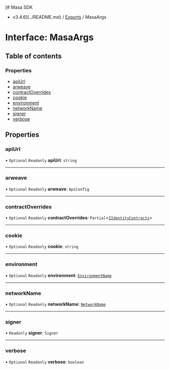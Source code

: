 [# Masa SDK
 - v3.4.6](../README.md) / [Exports](../modules.md) / MasaArgs

# Interface: MasaArgs

## Table of contents

### Properties

- [apiUrl](MasaArgs.md#apiurl)
- [arweave](MasaArgs.md#arweave)
- [contractOverrides](MasaArgs.md#contractoverrides)
- [cookie](MasaArgs.md#cookie)
- [environment](MasaArgs.md#environment)
- [networkName](MasaArgs.md#networkname)
- [signer](MasaArgs.md#signer)
- [verbose](MasaArgs.md#verbose)

## Properties

### apiUrl

• `Optional` `Readonly` **apiUrl**: `string`

___

### arweave

• `Optional` `Readonly` **arweave**: `ApiConfig`

___

### contractOverrides

• `Optional` `Readonly` **contractOverrides**: `Partial`<[`IIdentityContracts`](IIdentityContracts.md)\>

___

### cookie

• `Optional` `Readonly` **cookie**: `string`

___

### environment

• `Optional` `Readonly` **environment**: [`EnvironmentName`](../modules.md#environmentname)

___

### networkName

• `Optional` `Readonly` **networkName**: [`NetworkName`](../modules.md#networkname)

___

### signer

• `Readonly` **signer**: `Signer`

___

### verbose

• `Optional` `Readonly` **verbose**: `boolean`
